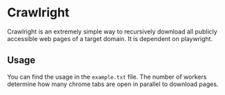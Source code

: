 # Crawlright

Crawlright is an extremely simple way to recursively download all publicly accessible web pages of a target domain. It
is dependent on playwright.

## Usage

You can find the usage in the `example.txt` file. The number of workers determine how many chrome tabs are open in
parallel to download pages.
